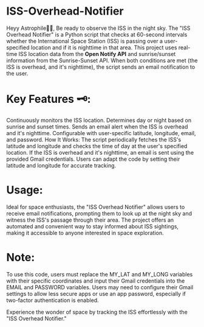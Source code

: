 # ISS-Overhead-Notifier
Heyy Astrophile🙋‍♂️, Be ready to observe the ISS in the night sky. The "ISS Overhead Notifier" is a Python script that checks at 60-second intervals whether the International Space Station (ISS) is passing over a user-specified location and if it is nighttime in that area. This project uses real-time ISS location data from the **Open Notify API** and sunrise/sunset information from the Sunrise-Sunset API. When both conditions are met (the ISS is overhead, and it's nighttime), the script sends an email notification to the user.

# Key Features 🗝️:
Continuously monitors the ISS location.
Determines day or night based on sunrise and sunset times.
Sends an email alert when the ISS is overhead and it's nighttime.
Configurable with user-specific latitude, longitude, email, and password.
How It Works:
The script periodically fetches the ISS's latitude and longitude and checks the time of day at the user's specified location. If the ISS is overhead and it's nighttime, an email is sent using the provided Gmail credentials. Users can adapt the code by setting their latitude and longitude for accurate tracking.

# Usage:
Ideal for space enthusiasts, the "ISS Overhead Notifier" allows users to receive email notifications, prompting them to look up at the night sky and witness the ISS's passage through their area. The project offers an automated and convenient way to stay informed about ISS sightings, making it accessible to anyone interested in space exploration.

# Note:
To use this code, users must replace the MY_LAT and MY_LONG variables with their specific coordinates and input their Gmail credentials into the EMAIL and PASSWORD variables. Users may need to configure their Gmail settings to allow less secure apps or use an app password, especially if two-factor authentication is enabled.

Experience the wonder of space by tracking the ISS effortlessly with the "ISS Overhead Notifier."
